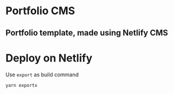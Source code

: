 # Portfolio CMS
## Portfolio template, made using Netlify CMS

# Deploy on Netlify

Use  `export` as build command
 
```js
yarn exportx
```

